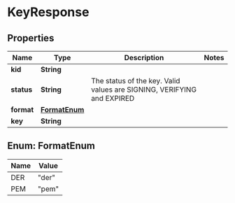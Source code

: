 

# KeyResponse


## Properties

| Name | Type | Description | Notes |
|------------ | ------------- | ------------- | -------------|
|**kid** | **String** |  |  |
|**status** | **String** | The status of the key. Valid values are SIGNING, VERIFYING and EXPIRED |  |
|**format** | [**FormatEnum**](#FormatEnum) |  |  |
|**key** | **String** |  |  |



## Enum: FormatEnum

| Name | Value |
|---- | -----|
| DER | &quot;der&quot; |
| PEM | &quot;pem&quot; |



